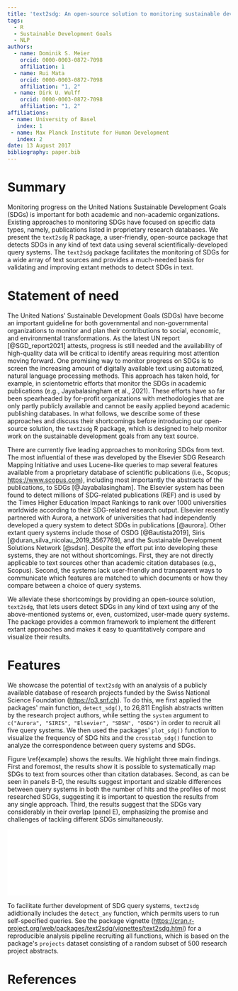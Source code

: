 ```yaml
---
title: 'text2sdg: An open-source solution to monitoring sustainable development goals from text'
tags:
  - R
  - Sustainable Development Goals
  - NLP
authors:
  - name: Dominik S. Meier
    orcid: 0000-0003-0872-7098
    affiliation: 1
  - name: Rui Mata
    orcid: 0000-0003-0872-7098
    affiliation: "1, 2"
  - name: Dirk U. Wulff
    orcid: 0000-0003-0872-7098
    affiliation: "1, 2"
affiliations:
 - name: University of Basel
   index: 1
 - name: Max Planck Institute for Human Development
   index: 2
date: 13 August 2017
bibliography: paper.bib
---
```




# Summary

Monitoring progress on the United Nations Sustainable Development Goals (SDGs) is important for both academic and non-academic organizations. Existing approaches to monitoring SDGs have focused on specific data types, namely, publications listed in proprietary research databases. We present the `text2sdg` R package, a user-friendly, open-source package that detects SDGs in any kind of text data using several scientifically-developed query systems. The `text2sdg` package facilitates the monitoring of SDGs for a wide array of text sources and provides a much-needed basis for validating and improving extant methods to detect SDGs in text.

# Statement of need

The United Nations’ Sustainable Development Goals (SDGs) have become an important guideline for both governmental and non-governmental organizations to monitor and plan their contributions to social, economic, and environmental transformations. As the latest UN report [@SGD_report2021] attests, progress is still needed and the availability of high-quality data will be critical to identify areas requiring most attention moving forward. One promising way to monitor progress on SDGs is to screen the increasing amount of digitally available text using automatized, natural language processing methods. This approach has taken hold, for example, in scientometric efforts that monitor the SDGs in academic publications (e.g., Jayabalasingham et al., 2021). These efforts have so far been spearheaded by for-profit organizations with methodologies that are only partly publicly available and cannot be easily applied beyond academic publishing databases. In what follows, we describe some of these approaches and discuss their shortcomings before introducing our open-source solution, the `text2sdg` R package, which is designed to help monitor work on the sustainable development goals from any text source.

There are currently five leading approaches to monitoring SDGs from text. The most influential of these was developed by the Elsevier SDG Research Mapping Initiative and uses Lucene-like queries to map several features available from a proprietary database of scientific publications (i.e., Scopus; https://www.scopus.com), including most importantly the abstracts of the publications, to SDGs [@Jayabalasingham]. The Elsevier system has been found to detect millions of SDG-related publications (REF) and is used by the Times Higher Education Impact Rankings to rank over 1000 universities worldwide according to their SDG-related research output. Elsevier recently partnered with Aurora, a network of universities that had independently developed a query system to detect SDGs in publications [@aurora]. Other extant query systems include those of OSDG [@Bautista2019], Siris [@duran_silva_nicolau_2019_3567769], and the Sustainable Development Solutions Network [@sdsn]. Despite the effort put into developing these systems, they are not without shortcomings. First, they are not directly applicable to text sources other than academic citation databases (e.g., Scopus). Second, the systems lack user-friendly and transparent ways to communicate which features are matched to which documents or how they compare between a choice of query systems.

We alleviate these shortcomings by providing an open-source solution, `text2sdg`, that lets users detect SDGs in any kind of text using any of the above-mentioned systems or, even, customized, user-made query systems. The package provides a common framework to implement the different extant approaches and makes it easy to quantitatively compare and visualize their results. 

# Features

We showcase the potential of `text2sdg` with an analysis of a publicly available database of research projects funded by the Swiss National Science Foundation (https://p3.snf.ch). To do this, we first applied the packages' main function, `detect_sdg()`, to 26,811 English abstracts written by the research project authors, while setting the `system` argument to `c("Aurora", "SIRIS", "Elsevier", "SDSN", "OSDG")` in order to recruit all five query systems. We then used the packages' `plot_sdg()` function to visualize the frequency of SDG hits and the `crosstab_sdg()` function to analyze the correspondence between query systems and SDGs. 

Figure \ref{example} shows the results. We highlight three main findings. First and foremost, the results show it is possible to systematically map SDGs to text from sources other than citation databases. Second, as can be seen in panels B-D, the results suggest important and sizable differences between query systems in both the number of hits and the profiles of most researched SDGs, suggesting it is important to question the results from any single approach. Third, the results suggest that the SDGs vary considerably in their overlap (panel E), emphasizing the promise and challenges of tackling different SDGs simultaneously.

![Analysis of 26,811 research projects funded by the Swiss National Science Foundation using the all query systems available in `text2sdg`. Panel A illustrates the identification of SDGs based on a query search: The example shows an excerpt of one abstract with some terms highlighted that match a query of the Aurora query system indicating SDG-14 (i.e., conserve and sustainably use the oceans, seas and marine resources for sustainable development). Panel B shows the number of hits per document for the different systems made available in `text2sdg`, which reveals striking differences in numbers of hits. Panel C shows the relative number of hits per SDG cumulatively across systems. Panel D shows the correlations between query systems, which reveal overall small to medium levels of correspondence between them. Panel E shows the correlation between detected SDGs over all query systems.\label{example}](paper_figure_2.pdf) 

To facilitate further development of SDG query systems, `text2sdg` adidtionally includes the `detect_any` function, which permits users to run self-specified queries. See the package vignette (https://cran.r-project.org/web/packages/text2sdg/vignettes/text2sdg.html) for a reproducible analysis pipeline recruiting all functions, which is based on the package's `projects` dataset consisting of a random subset of 500 research project abstracts. 

# References




